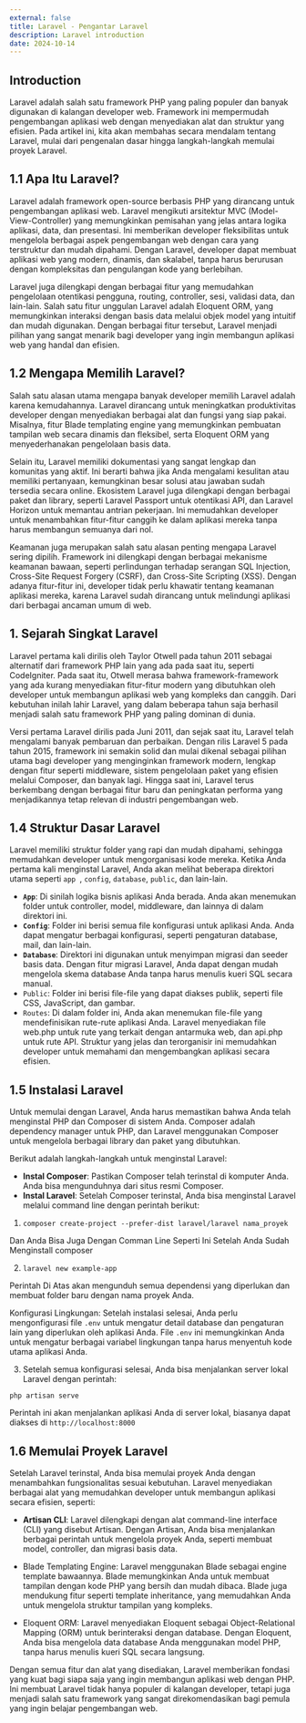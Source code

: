 ```yaml
---
external: false
title: Laravel - Pengantar Laravel
description: Laravel introduction
date: 2024-10-14
---
```


## Introduction

Laravel adalah salah satu framework PHP yang paling populer dan banyak digunakan di kalangan developer web. Framework ini mempermudah pengembangan aplikasi web dengan menyediakan alat dan struktur yang efisien. Pada artikel ini, kita akan membahas secara mendalam tentang Laravel, mulai dari pengenalan dasar hingga langkah-langkah memulai proyek Laravel.

## 1.1 Apa Itu Laravel?

Laravel adalah framework open-source berbasis PHP yang dirancang untuk pengembangan aplikasi web. Laravel mengikuti arsitektur MVC (Model-View-Controller) yang memungkinkan pemisahan yang jelas antara logika aplikasi, data, dan presentasi. Ini memberikan developer fleksibilitas untuk mengelola berbagai aspek pengembangan web dengan cara yang terstruktur dan mudah dipahami. Dengan Laravel, developer dapat membuat aplikasi web yang modern, dinamis, dan skalabel, tanpa harus berurusan dengan kompleksitas dan pengulangan kode yang berlebihan.

Laravel juga dilengkapi dengan berbagai fitur yang memudahkan pengelolaan otentikasi pengguna, routing, controller, sesi, validasi data, dan lain-lain. Salah satu fitur unggulan Laravel adalah Eloquent ORM, yang memungkinkan interaksi dengan basis data melalui objek model yang intuitif dan mudah digunakan. Dengan berbagai fitur tersebut, Laravel menjadi pilihan yang sangat menarik bagi developer yang ingin membangun aplikasi web yang handal dan efisien.

## 1.2 Mengapa Memilih Laravel?

Salah satu alasan utama mengapa banyak developer memilih Laravel adalah karena kemudahannya. Laravel dirancang untuk meningkatkan produktivitas developer dengan menyediakan berbagai alat dan fungsi yang siap pakai. Misalnya, fitur Blade templating engine yang memungkinkan pembuatan tampilan web secara dinamis dan fleksibel, serta Eloquent ORM yang menyederhanakan pengelolaan basis data.

Selain itu, Laravel memiliki dokumentasi yang sangat lengkap dan komunitas yang aktif. Ini berarti bahwa jika Anda mengalami kesulitan atau memiliki pertanyaan, kemungkinan besar solusi atau jawaban sudah tersedia secara online. Ekosistem Laravel juga dilengkapi dengan berbagai paket dan library, seperti Laravel Passport untuk otentikasi API, dan Laravel Horizon untuk memantau antrian pekerjaan. Ini memudahkan developer untuk menambahkan fitur-fitur canggih ke dalam aplikasi mereka tanpa harus membangun semuanya dari nol.

Keamanan juga merupakan salah satu alasan penting mengapa Laravel sering dipilih. Framework ini dilengkapi dengan berbagai mekanisme keamanan bawaan, seperti perlindungan terhadap serangan SQL Injection, Cross-Site Request Forgery (CSRF), dan Cross-Site Scripting (XSS). Dengan adanya fitur-fitur ini, developer tidak perlu khawatir tentang keamanan aplikasi mereka, karena Laravel sudah dirancang untuk melindungi aplikasi dari berbagai ancaman umum di web.

## 1. Sejarah Singkat Laravel

Laravel pertama kali dirilis oleh Taylor Otwell pada tahun 2011 sebagai alternatif dari framework PHP lain yang ada pada saat itu, seperti CodeIgniter. Pada saat itu, Otwell merasa bahwa framework-framework yang ada kurang menyediakan fitur-fitur modern yang dibutuhkan oleh developer untuk membangun aplikasi web yang kompleks dan canggih. Dari kebutuhan inilah lahir Laravel, yang dalam beberapa tahun saja berhasil menjadi salah satu framework PHP yang paling dominan di dunia.

Versi pertama Laravel dirilis pada Juni 2011, dan sejak saat itu, Laravel telah mengalami banyak pembaruan dan perbaikan. Dengan rilis Laravel 5 pada tahun 2015, framework ini semakin solid dan mulai dikenal sebagai pilihan utama bagi developer yang menginginkan framework modern, lengkap dengan fitur seperti middleware, sistem pengelolaan paket yang efisien melalui Composer, dan banyak lagi. Hingga saat ini, Laravel terus berkembang dengan berbagai fitur baru dan peningkatan performa yang menjadikannya tetap relevan di industri pengembangan web.

## 1.4 Struktur Dasar Laravel

Laravel memiliki struktur folder yang rapi dan mudah dipahami, sehingga memudahkan developer untuk mengorganisasi kode mereka. Ketika Anda pertama kali menginstal Laravel, Anda akan melihat beberapa direktori utama seperti ``app ``, ``config``, ``database``, ``public``, dan lain-lain.

- **``App``**: Di sinilah logika bisnis aplikasi Anda berada. Anda akan menemukan folder untuk controller, model, middleware, dan lainnya di dalam direktori ini.
- **``Config``**: Folder ini berisi semua file konfigurasi untuk aplikasi Anda. Anda dapat mengatur berbagai konfigurasi, seperti pengaturan database, mail, dan lain-lain.
- **``Database``**: Direktori ini digunakan untuk menyimpan migrasi dan seeder basis data. Dengan fitur migrasi Laravel, Anda dapat dengan mudah mengelola skema database Anda tanpa harus menulis kueri SQL secara manual.
- ``Public``: Folder ini berisi file-file yang dapat diakses publik, seperti file CSS, JavaScript, dan gambar.
- ``Routes``: Di dalam folder ini, Anda akan menemukan file-file yang mendefinisikan rute-rute aplikasi Anda. Laravel menyediakan file web.php untuk rute yang terkait dengan antarmuka web, dan api.php untuk rute API.
Struktur yang jelas dan terorganisir ini memudahkan developer untuk memahami dan mengembangkan aplikasi secara efisien.

## 1.5 Instalasi Laravel

Untuk memulai dengan Laravel, Anda harus memastikan bahwa Anda telah menginstal PHP dan Composer di sistem Anda. Composer adalah dependency manager untuk PHP, dan Laravel menggunakan Composer untuk mengelola berbagai library dan paket yang dibutuhkan.

Berikut adalah langkah-langkah untuk menginstal Laravel:

- **Instal Composer**: Pastikan Composer telah terinstal di komputer Anda. Anda bisa mengunduhnya dari situs resmi Composer.
- **Instal Laravel**: Setelah Composer terinstal, Anda bisa menginstal Laravel melalui command line dengan perintah berikut:

1. ``composer create-project --prefer-dist laravel/laravel nama_proyek``

Dan Anda Bisa Juga Dengan Comman Line Seperti Ini Setelah Anda Sudah Menginstall composer

2. ``laravel new example-app``

Perintah Di Atas akan mengunduh semua dependensi yang diperlukan dan membuat folder baru dengan nama proyek Anda.

Konfigurasi Lingkungan: Setelah instalasi selesai, Anda perlu mengonfigurasi file ``.env`` untuk mengatur detail database dan pengaturan lain yang diperlukan oleh aplikasi Anda. File ``.env`` ini memungkinkan Anda untuk mengatur berbagai variabel lingkungan tanpa harus menyentuh kode utama aplikasi Anda.

3. Setelah semua konfigurasi selesai, Anda bisa menjalankan server lokal Laravel dengan perintah:

``php artisan serve``

Perintah ini akan menjalankan aplikasi Anda di server lokal, biasanya dapat diakses di ``http://localhost:8000``

## 1.6 Memulai Proyek Laravel

Setelah Laravel terinstal, Anda bisa memulai proyek Anda dengan menambahkan fungsionalitas sesuai kebutuhan. Laravel menyediakan berbagai alat yang memudahkan developer untuk membangun aplikasi secara efisien, seperti:

- **Artisan CLI**: Laravel dilengkapi dengan alat command-line interface (CLI) yang disebut Artisan. Dengan Artisan, Anda bisa menjalankan berbagai perintah untuk mengelola proyek Anda, seperti membuat model, controller, dan migrasi basis data.

- Blade Templating Engine: Laravel menggunakan Blade sebagai engine template bawaannya. Blade memungkinkan Anda untuk membuat tampilan dengan kode PHP yang bersih dan mudah dibaca. Blade juga mendukung fitur seperti template inheritance, yang memudahkan Anda untuk mengelola struktur tampilan yang kompleks.

- Eloquent ORM: Laravel menyediakan Eloquent sebagai Object-Relational Mapping (ORM) untuk berinteraksi dengan database. Dengan Eloquent, Anda bisa mengelola data database Anda menggunakan model PHP, tanpa harus menulis kueri SQL secara langsung.

Dengan semua fitur dan alat yang disediakan, Laravel memberikan fondasi yang kuat bagi siapa saja yang ingin membangun aplikasi web dengan PHP. Ini membuat Laravel tidak hanya populer di kalangan developer, tetapi juga menjadi salah satu framework yang sangat direkomendasikan bagi pemula yang ingin belajar pengembangan web.



